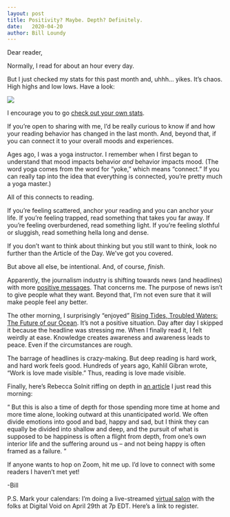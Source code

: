 ```yaml
---
layout: post
title: Positivity? Maybe. Depth? Definitely.
date:   2020-04-20
author: Bill Loundy
---
```

<p>
Dear reader,
</p>

<p>
Normally, I read for about an hour every day.
</p>

<p>
But I just checked my stats for this past month and, uhhh… yikes. It’s chaos. High highs and low lows. Have a look: 
</p>

<p>
<img src="http://blog.readup.com/pics/billsstats.png" style="display:block;margin:0 auto;max-width:100%;">
</p>

<p>
I encourage you to go <a href="https://readup.com/stats">check out your own stats</a>. 
</p> 

<p>
If you’re open to sharing with me, I’d be really curious to know if and how your reading behavior has changed in the last month. And, beyond that, if you can connect it to your overall moods and experiences. 
</p> 

<p>
Ages ago, I was a yoga instructor. I remember when I first began to understand that mood impacts behavior <em>and</em> behavior impacts mood. (The word yoga comes from the word for “yoke,” which means “connect.” If you can really tap into the idea that everything is connected, you’re pretty much a yoga master.) 
</p> 

<p>
All of this connects to reading. 
</p>

<p>
If you’re feeling scattered, anchor your reading and you can anchor your life. If you’re feeling trapped, read something that takes you far away. If you’re feeling overburdened, read something light. If you’re feeling slothful or sluggish, read something hella long and dense. 
</p>

<p>
If you don’t want to think about thinking but you still want to think, look no further than the Article of the Day. We’ve got you covered.
</p>

<p>
But above all else, be intentional. And, of course, <em>finish</em>.
</p>

<p>
Apparently, the journalism industry is shifting towards news (and headlines) with more <a href="https://readup.com/read/-the-new-york-times-company/the-news-is-making-people-anxious-youll-never-believe-what-theyre-reading-instea">positive messages</a>. That concerns me. The purpose of news isn’t to give people what they want. Beyond that, I’m not even sure that it will make people feel any better.

<p>
The other morning, I surprisingly “enjoyed” <a href="https://readup.com/read/rolling-stone/rising-tides-troubled-waters-the-future-of-our-ocean">Rising Tides, Troubled Waters: The Future of our Ocean</a>. It’s not a positive situation. Day after day I skipped it because the headline was stressing me. When I finally read it, I felt weirdly at ease. Knowledge creates awareness and awareness leads to peace. Even if the circumstances are rough. 

<p>
The barrage of headlines is crazy-making. But deep reading is hard work, and hard work feels good. Hundreds of years ago, Kahlil Gibran wrote, “Work is love made visible.” Thus, reading is love made visible.
</p>

<p>
Finally, here’s Rebecca Solnit riffing on depth in <a href="https://readup.com/read/the-guardian/the-impossible-has-already-happened-what-coronavirus-can-teach-us-about-hope">an article</a> I just read this morning: 
</p>

<p>
<q>
But this is also a time of depth for those spending more time at home and more time alone, looking outward at this unanticipated world. We often divide emotions into good and bad, happy and sad, but I think they can equally be divided into shallow and deep, and the pursuit of what is supposed to be happiness is often a flight from depth, from one’s own interior life and the suffering around us – and not being happy is often framed as a failure.
</q>
</p>

<p>
If anyone wants to hop on Zoom, hit me up. I’d love to connect with some readers I haven’t met yet! 
</p>

<p>
-Bill
</p>

<p>
P.S. Mark your calendars: I’m doing a live-streamed <a href="https://www.eventbrite.com/e/virtual-salon-livestream-bill-loundy-incentivizing-deep-reading-tickets-102591301344">virtual salon</a> with the folks at Digital Void on April 29th at 7p EDT. Here’s a link to register. 
</p>